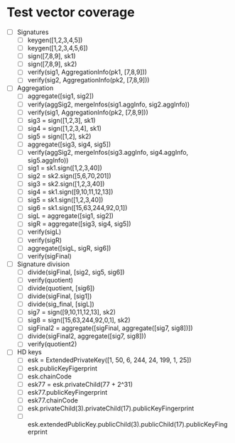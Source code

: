 # Test vector coverage

- [ ] Signatures
  - [ ] keygen([1,2,3,4,5])
  - [ ] keygen([1,2,3,4,5,6])
  - [ ] sign([7,8,9], sk1)
  - [ ] sign([7,8,9], sk2)
  - [ ] verify(sig1, AggregationInfo(pk1, [7,8,9]))
  - [ ] verify(sig2, AggregationInfo(pk2, [7,8,9]))

- [ ] Aggregation
  - [ ] aggregate([sig1, sig2])
  - [ ] verify(aggSig2, mergeInfos(sig1.aggInfo, sig2.aggInfo))
  - [ ] verify(sig1, AggregationInfo(pk2, [7,8,9]))
  - [ ] sig3 = sign([1,2,3], sk1)
  - [ ] sig4 = sign([1,2,3,4], sk1)
  - [ ] sig5 = sign([1,2], sk2)
  - [ ] aggregate([sig3, sig4, sig5])
  - [ ] verify(aggSig2, mergeInfos(sig3.aggInfo, sig4.aggInfo, sig5.aggInfo))
  - [ ] sig1 = sk1.sign([1,2,3,40])
  - [ ] sig2 = sk2.sign([5,6,70,201])
  - [ ] sig3 = sk2.sign([1,2,3,40])
  - [ ] sig4 = sk1.sign([9,10,11,12,13])
  - [ ] sig5 = sk1.sign([1,2,3,40])
  - [ ] sig6 = sk1.sign([15,63,244,92,0,1])
  - [ ] sigL = aggregate([sig1, sig2])
  - [ ] sigR = aggregate([sig3, sig4, sig5])
  - [ ] verify(sigL)
  - [ ] verify(sigR)
  - [ ] aggregate([sigL, sigR, sig6])
  - [ ] verify(sigFinal)

- [ ] Signature division
  - [ ] divide(sigFinal, [sig2, sig5, sig6])
  - [ ] verify(quotient)
  - [ ] divide(quotient, [sig6])
  - [ ] divide(sigFinal, [sig1])
  - [ ] divide(sig\_final, [sigL])
  - [ ] sig7 = sign([9,10,11,12,13], sk2)
  - [ ] sig8 = sign([15,63,244,92,0,1], sk2)
  - [ ] sigFinal2 = aggregate([sigFinal, aggregate([sig7, sig8])])
  - [ ] divide(sigFinal2, aggregate([sig7, sig8]))
  - [ ] verify(quotient2)

- [ ] HD keys
  - [ ] esk = ExtendedPrivateKey([1, 50, 6, 244, 24, 199, 1, 25])
  - [ ] esk.publicKeyFigerprint
  - [ ] esk.chainCode
  - [ ] esk77 = esk.privateChild(77 + 2^31)
  - [ ] esk77.publicKeyFingerprint
  - [ ] esk77.chainCode
  - [ ] esk.privateChild(3).privateChild(17).publicKeyFingerprint
  - [ ] esk.extendedPublicKey.publicChild(3).publicChild(17).publicKeyFingerprint

